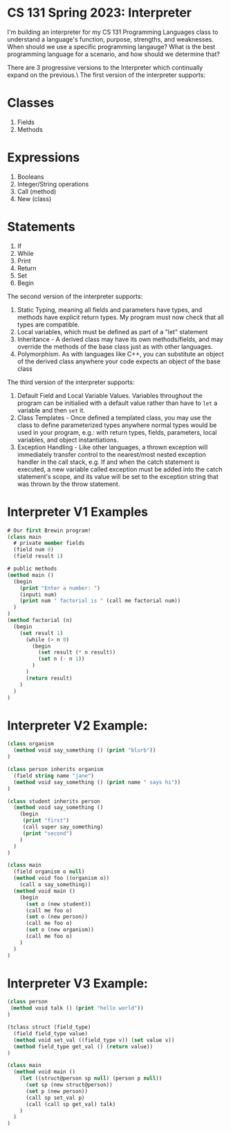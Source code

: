 # CS 131 Spring 2023: Interpreter

I'm building an interpreter for my CS 131 Programming Languages class to understand a language's function, purpose, strengths, and weaknesses. When should we use a specific programming langauge? What is the best programming language for a scenario, and how should we determine that?

There are 3 progressive versions to the Interpreter which continually expand on the previous.\\
The first version of the interpreter supports:

# Classes

1. Fields
2. Methods

# Expressions

1. Booleans
2. Integer/String operations
3. Call (method)
4. New (class)

# Statements

1. If
2. While
3. Print
4. Return
5. Set
6. Begin

The second version of the interpreter supports:

1. Static Typing, meaning all fields and parameters have types, and methods have explicit return types. My program must now check that all types are compatible.
2. Local variables, which must be defined as part of a "let" statement
3. Inheritance - A derived class may have its own methods/fields, and may override the methods of the base class just as with other languages.
4. Polymorphism. As with languages like C++, you can substitute an object of the derived class anywhere your code expects an object of the base class

The third version of the interpreter supports:

1. Default Field and Local Variable Values. Variables throughout the program can be initialied with a default value rather than have to `let` a variable and then `set` it.
2. Class Templates - Once defined a templated class, you may use the class to define parameterized types anywhere normal types would be used in your program, e.g.: with return types, fields, parameters, local variables, and object instantiations.
3. Exception Handling - Like other languages, a thrown exception will immediately transfer control to the nearest/most nested exception handler in the call stack, e.g. If and when the catch statement is executed, a new variable called exception must be added into the catch statement's scope, and its value will be set to the exception string that was thrown by the throw statement.


# Interpreter V1 Examples

```lisp
# Our first Brewin program!
(class main
  # private member fields
  (field num 0)
  (field result 1)

# public methods
(method main ()
  (begin
    (print "Enter a number: ")
    (inputi num)
    (print num " factorial is " (call me factorial num))
  )
)
(method factorial (n)
  (begin
    (set result 1)
      (while (> n 0)
        (begin
          (set result (* n result))
          (set n (- n 1))
        )
      )
      (return result)
    )
  )
)
```

# Interpreter V2 Example:

```lisp
(class organism 
  (method void say_something () (print "blurb"))
)

(class person inherits organism
  (field string name "jane")
  (method void say_something () (print name " says hi"))
)

(class student inherits person
  (method void say_something ()
    (begin
     (print "first")
     (call super say_something)
     (print "second")
    )
  )
)

(class main
  (field organism o null)
  (method void foo ((organism o))
    (call o say_something))
  (method void main () 
    (begin 
      (set o (new student))
      (call me foo o)
      (set o (new person))
      (call me foo o)
      (set o (new organism))
      (call me foo o)
    )
  )
)
```

# Interpreter V3 Example:

```lisp
(class person
 (method void talk () (print "hello world"))
)

(tclass struct (field_type)
  (field field_type value)
  (method void set_val ((field_type v)) (set value v))
  (method field_type get_val () (return value))
)

(class main
  (method void main () 
    (let ((struct@person sp null) (person p null))
      (set sp (new struct@person))
      (set p (new person))
      (call sp set_val p)
      (call (call sp get_val) talk)
    )
  )
)
```
